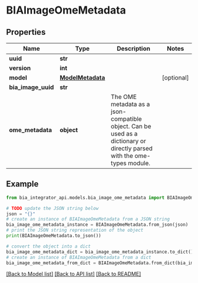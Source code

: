 # BIAImageOmeMetadata


## Properties

Name | Type | Description | Notes
------------ | ------------- | ------------- | -------------
**uuid** | **str** |  | 
**version** | **int** |  | 
**model** | [**ModelMetadata**](ModelMetadata.md) |  | [optional] 
**bia_image_uuid** | **str** |  | 
**ome_metadata** | **object** | The OME metadata as a json-compatible object. Can be used as a dictionary or directly parsed with the ome-types module. | 

## Example

```python
from bia_integrator_api.models.bia_image_ome_metadata import BIAImageOmeMetadata

# TODO update the JSON string below
json = "{}"
# create an instance of BIAImageOmeMetadata from a JSON string
bia_image_ome_metadata_instance = BIAImageOmeMetadata.from_json(json)
# print the JSON string representation of the object
print(BIAImageOmeMetadata.to_json())

# convert the object into a dict
bia_image_ome_metadata_dict = bia_image_ome_metadata_instance.to_dict()
# create an instance of BIAImageOmeMetadata from a dict
bia_image_ome_metadata_from_dict = BIAImageOmeMetadata.from_dict(bia_image_ome_metadata_dict)
```
[[Back to Model list]](../README.md#documentation-for-models) [[Back to API list]](../README.md#documentation-for-api-endpoints) [[Back to README]](../README.md)


